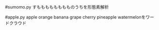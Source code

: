 #sumomo.py
すもももももももものうちを形態素解析

#apple.py
apple orange banana grape cherry pineapple watermelonをワードクラウド


